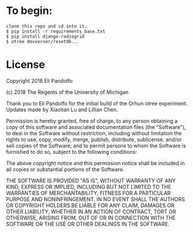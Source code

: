 To begin:
=============
    clone this repo and cd into it.
    $ pip install -r requirements_base.txt
    $ pip install django-radiogrid
    $ otree devserver/resetdb...

License
===============

Copyright 2018 Eli Pandolfo

(c) 2018 The Regents of the University of Michigan

Thank you to Eli Pandolfo for the initial build of the Orhun otree experiment. Updates made by Xiaotian Lu and Lillian Chen.

Permission is hereby granted, free of charge, to any person obtaining a copy of this software and associated documentation files (the "Software"), to deal in the Software without restriction, including without limitation the rights to use, copy, modify, merge, publish, distribute, sublicense, and/or sell copies of the Software, and to permit persons to whom the Software is furnished to do so, subject to the following conditions:

The above copyright notice and this permission notice shall be included in all copies or substantial portions of the Software.

THE SOFTWARE IS PROVIDED "AS IS", WITHOUT WARRANTY OF ANY KIND, EXPRESS OR IMPLIED, INCLUDING BUT NOT LIMITED TO THE WARRANTIES OF MERCHANTABILITY, FITNESS FOR A PARTICULAR PURPOSE AND NONINFRINGEMENT. IN NO EVENT SHALL THE AUTHORS OR COPYRIGHT HOLDERS BE LIABLE FOR ANY CLAIM, DAMAGES OR OTHER LIABILITY, WHETHER IN AN ACTION OF CONTRACT, TORT OR OTHERWISE, ARISING FROM, OUT OF OR IN CONNECTION WITH THE SOFTWARE OR THE USE OR OTHER DEALINGS IN THE SOFTWARE.



